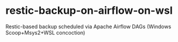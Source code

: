 # restic-backup-on-airflow-on-wsl
Restic-based backup scheduled via Apache Airflow DAGs (Windows Scoop+Msys2+WSL concoction)
